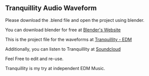 ## Tranquillity Audio Waveform

Please download the .blend file and open the project using blender.

You can download blender for free at [Blender's Website](https://www.blender.org/)

This is the project file for the waveforms at [Tranquillity - EDM](https://www.youtube.com/watch?v=axJzQ-FRwes&feature=youtu.be)

Additionally, you can listen to Tranquillity at [Soundcloud](https://soundcloud.com/thedhanawada/tranquillity)

Feel Free to edit and re-use.

Tranquillity is my try at independent EDM Music. 
